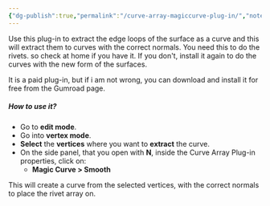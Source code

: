 ```yaml
---
{"dg-publish":true,"permalink":"/curve-array-magiccurve-plug-in/","noteIcon":""}
---
```


Use this plug-in to extract the edge loops of the surface as a curve and this will extract them to curves with the correct normals. You need this to do the rivets. so check at home if you have it. If you don't, install it again to do the curves with the new form of the surfaces.

It is a paid plug-in, but if i am not wrong, you can download and install it for free from the Gumroad page.

##### How to use it?
- Go to **edit mode**.
- Go into **vertex mode**.
- **Select** the **vertices** where you want to **extract** the curve.
- On the side panel, that you open with **N**, inside the Curve Array Plug-in properties, click on:
	- **Magic Curve > Smooth**

This will create a curve from the selected vertices, with the correct normals to place the rivet array on.